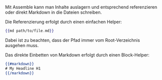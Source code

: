 Mit Assemble kann man Inhalte auslagern und entsprechend referenzieren oder direkt Markdown in die Dateien schreiben.

Die Referenzierung erfolgt durch einen einfachen Helper:

``` hbs
{{md path/to/file.md}}
```

Dabei ist zu beachten, dass der Pfad immer vom Root-Verzeichnis ausgehen muss.

Das direkte Einbetten von Markdown erfolgt durch einen Block-Helper:

``` hbs 
{{#markdown}} 
# My Headline H1 
{{/markdown}}
```

